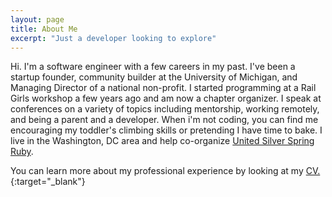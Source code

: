 ```yaml
---
layout: page
title: About Me
excerpt: "Just a developer looking to explore"
---
```


Hi. I'm a software engineer with a few careers in my past. I've been a startup founder, community builder at the University of Michigan, and Managing Director of a national non-profit. I started programming at a Rail Girls workshop a few years ago and am now a chapter organizer. I speak at conferences on a variety of topics including mentorship, working remotely, and being a parent and a developer. When i'm not coding, you can find me encouraging my toddler's climbing skills or pretending I have time to bake. I live in the Washington, DC area and help co-organize [United Silver Spring Ruby](http://www.meetup.com/United-Silver-Spring-Ruby/).

You can learn more about my professional experience by looking at my
[CV.](http://asheren.github.io/allison_mcmillan_cv.pdf){:target="_blank"}
